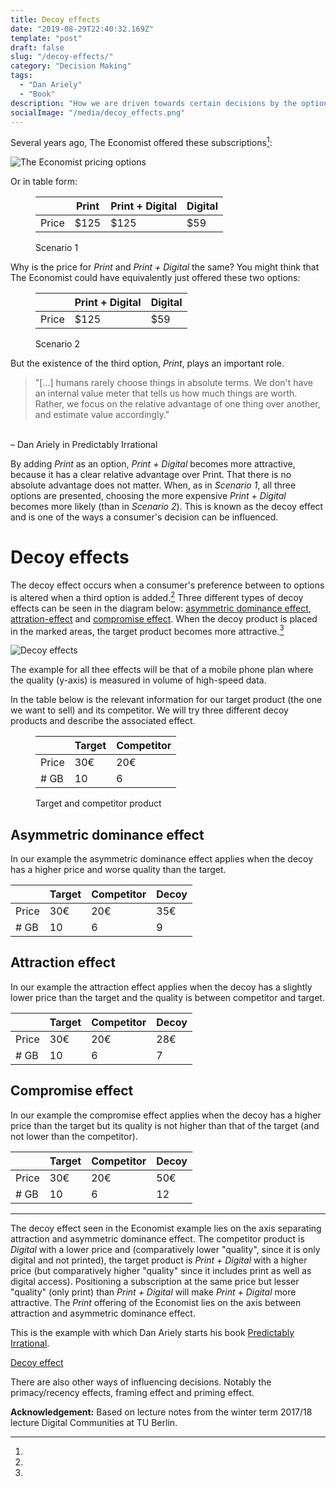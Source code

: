 ```yaml
---
title: Decoy effects
date: "2019-08-29T22:40:32.169Z"
template: "post"
draft: false
slug: "/decoy-effects/"
category: "Decision Making"
tags:
  - "Dan Ariely"
  - "Book"
description: "How we are driven towards certain decisions by the options presented to us"
socialImage: "/media/decoy_effects.png"
---
```


 Several years ago, The Economist offered these subscriptions[^dan-ariely-example]:

 ![The Economist pricing options](/media/economist-subscriptions-pricing.png)

Or in table form:
<figure>

|        | Print  | Print + Digital | Digital |
|--------|--------|-----------------|---------|
| Price  | $125   | $125            | $59     |

<figcaption>Scenario 1</figcaption>
</figure>

Why is the price for *Print* and *Print + Digital* the same? You might think that The Economist could have equivalently just offered these two options:

<figure>

|        | Print + Digital | Digital |
|--------|-----------------|---------|
| Price  | $125            | $59     |

<figcaption>Scenario 2</figcaption>
</figure>

But the existence of the third option, *Print*, plays an important role. 

> "[...] humans rarely choose things in absolute terms. We don't have an internal value meter that tells us how much things are worth. Rather, we focus on the relative advantage of one thing over another, and estimate value accordingly."
<br>
– Dan Ariely in Predictably Irrational

By adding *Print* as an option, *Print + Digital* becomes more attractive, because it has a clear relative advantage over Print. That there is no absolute advantage does not matter. When, as in *Scenario 1*, all three options are presented, choosing the more expensive *Print + Digital* becomes more likely (than in *Scenario 2*). This is known as the decoy effect and is one of the ways a consumer's decision can be influenced.

# Decoy effects
The decoy effect occurs when a consumer's preference between to options is altered when a third option is added.[^wiki-decoy-effect]
Three different types of decoy effects can be seen in the diagram below: [asymmetric dominance effect](#asymmetric-dominance-effect), [attration-effect](#attraction-effect) and [compromise effect](#compromise-effect).
When the decoy product is placed in the marked areas, the target product becomes more attractive.[^other-ways]

![Decoy effects](/media/decoy_effects.png)

The example for all thee effects will be that of a mobile phone plan where the quality (y-axis) is measured in volume of high-speed data.

In the table below is the relevant information for our target product (the one we want to sell) and its competitor.
We will try three different decoy products and describe the associated effect.

<figure>

|        | Target  | Competitor |
| -----  |----|----|
| Price  | 30€ | 20€ |
| # GB   | 10 | 6  |

<figcaption>Target and competitor product</figcaption>
</figure>

## Asymmetric dominance effect
In our example the asymmetric dominance effect applies when the decoy has a higher price and worse quality than the target.

|        | Target  | Competitor | Decoy |
| -----  |----|----|----|
| Price  | 30€ | 20€ | 35€ |
| # GB   | 10 | 6  | 9 |


## Attraction effect
In our example the attraction effect applies when the decoy has a slightly lower price than the target and the quality is between competitor and target.

|        | Target  | Competitor | Decoy |
| -----  |----|----|----|
| Price  | 30€ | 20€ | 28€ |
| # GB   | 10 | 6  | 7 |

## Compromise effect
In our example the compromise effect applies when the decoy has a higher price than the target but its quality is not higher than that of the target (and not lower than the competitor).

|        | Target  | Competitor | Decoy |
| -----  |---------|------------|-------|
| Price  | 30€ | 20€ | 50€ |
| # GB   | 10 | 6  | 12 |

---

The decoy effect seen in the Economist example lies on the axis separating attraction and asymmetric dominance effect.
The competitor product is *Digital* with a lower price and (comparatively lower "quality", since it is only digital and not printed), the target product is *Print + Digital* with a higher price (but comparatively higher "quality" since it includes print as well as digital access).
Positioning a subscription at the same price but lesser "quality" (only print) than *Print + Digital* will make *Print + Digital* more attractive.
The *Print* offering of the Economist lies on the axis between attraction and asymmetric dominance effect.



[^dan-ariely-example]:
  This is the example with which Dan Ariely starts his book [Predictably Irrational](https://www.amazon.com/dp/0061353248).

[^wiki-decoy-effect]:
  [Decoy effect](https://www.wikiwand.com/en/Decoy_effect)

[^other-ways]:
  There are also other ways of influencing decisions. Notably the primacy/recency effects, framing effect and priming effect.


**Acknowledgement:**
Based on lecture notes from the winter term 2017/18 lecture Digital Communities at TU Berlin.